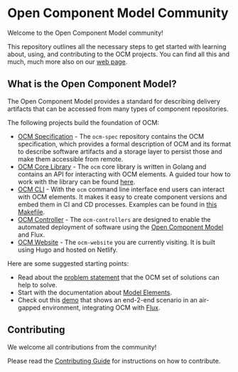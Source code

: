 # Open Component Model Community

Welcome to the Open Component Model community!

This repository outlines all the necessary steps to get started with learning about, using, and contributing to the OCM projects.
You can find all this and much, much more also on our [web page](https://ocm.software).

## What is the Open Component Model?

The Open Component Model provides a standard for describing delivery artifacts that can be accessed from many types of component repositories.

The following projects build the foundation of OCM:

- [OCM Specification](https://github.com/open-component-model/ocm-spec/blob/main/README.md) - The `ocm-spec` repository contains the OCM specification, which provides a formal description of OCM and its format to describe software artifacts and a storage layer to persist those and make them accessible from remote.
- [OCM Core Library](https://github.com/open-component-model/ocm#ocm-library) - The `ocm` core library is written in Golang and contains an API for interacting with OCM elements. A guided tour how to work with the library can be found [here](https://github.com/open-component-model/ocm/tree/main/examples/lib/tour#readme).
- [OCM CLI](https://github.com/open-component-model/ocm#ocm-cli) - With the `ocm` command line interface end users can interact with OCM elements. It makes it easy to create component versions and embed them in CI and CD processes. Examples can be found in [this Makefile](https://github.com/open-component-model/ocm/blob/main/examples/make/Makefile).
- [OCM Controller](https://github.com/open-component-model/ocm-controller) - The `ocm-controllers` are designed to enable the automated deployment of software using the [Open Component Model](https://ocm.software) and Flux.
- [OCM Website](https://github.com/open-component-model/ocm-website) - The `ocm-website` you are currently visiting. It is built using Hugo and hosted on Netlify.

Here are some suggested starting points:

- Read about the [problem statement](https://github.com/open-component-model/ocm-spec/tree/main/doc/introduction) that the OCM set of solutions can help to solve.
- Start with the documentation about [Model Elements](https://github.com/open-component-model/ocm-spec/blob/main/doc/01-model/02-elements-toplevel.md#model-elements).
- Check out this [demo](https://github.com/open-component-model/demo-secure-delivery) that shows an end-2-end scenario in an air-gapped environment, integrating OCM with [Flux](https://github.com/fluxcd/flux2).

## Contributing

We welcome all contributions from the community!

Please read the [Contributing Guide](https://github.com/open-component-model/community/tree/main/CONTRIBUTING.md) for instructions on how to contribute.
